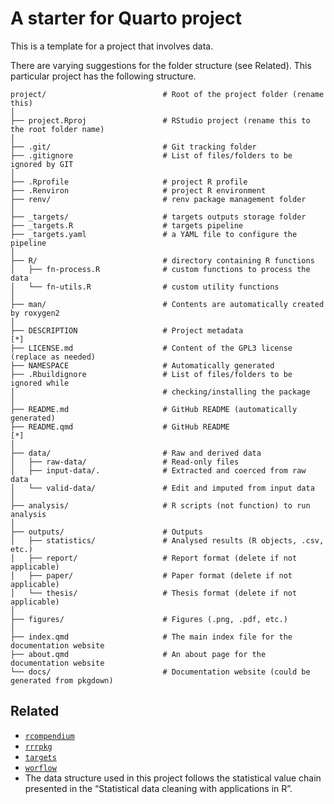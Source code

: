 

<!-- README.md is generated from README.qmd. Please edit that file -->

# A starter for Quarto project

This is a template for a project that involves data.

There are varying suggestions for the folder structure (see Related).
This particular project has the following structure.

    project/                          # Root of the project folder (rename this)
    │
    ├── project.Rproj                 # RStudio project (rename this to the root folder name)
    │
    ├── .git/                         # Git tracking folder
    ├── .gitignore                    # List of files/folders to be ignored by GIT
    │
    ├── .Rprofile                     # project R profile
    ├── .Renviron                     # project R environment
    ├── renv/                         # renv package management folder
    │
    ├── _targets/                     # targets outputs storage folder
    ├── _targets.R                    # targets pipeline
    ├── _targets.yaml                 # a YAML file to configure the pipeline
    │
    ├── R/                            # directory containing R functions
    │   ├── fn-process.R              # custom functions to process the data
    │   └── fn-utils.R                # custom utility functions
    │
    ├── man/                          # Contents are automatically created by roxygen2
    │
    ├── DESCRIPTION                   # Project metadata                              [*]
    ├── LICENSE.md                    # Content of the GPL3 license (replace as needed)
    ├── NAMESPACE                     # Automatically generated
    ├── .Rbuildignore                 # List of files/folders to be ignored while 
    │                                 # checking/installing the package
    │
    ├── README.md                     # GitHub README (automatically generated)
    ├── README.qmd                    # GitHub README                                 [*]
    │
    ├── data/                         # Raw and derived data
    │   ├── raw-data/                 # Read-only files
    │   ├── input-data/.              # Extracted and coerced from raw data
    │   └── valid-data/               # Edit and imputed from input data
    │
    ├── analysis/                     # R scripts (not function) to run analysis
    │
    ├── outputs/                      # Outputs 
    │   ├── statistics/               # Analysed results (R objects, .csv, etc.)
    │   ├── report/                   # Report format (delete if not applicable)
    │   ├── paper/                    # Paper format (delete if not applicable)
    │   └── thesis/                   # Thesis format (delete if not applicable)
    │
    ├── figures/                      # Figures (.png, .pdf, etc.)
    │
    ├── index.qmd                     # The main index file for the documentation website
    ├── about.qmd                     # An about page for the documentation website
    └── docs/                         # Documentation website (could be generated from pkgdown)

## Related

- [`rcompendium`](https://frbcesab.github.io/rcompendium/articles/working_with_a_compendium.html)
- [`rrrpkg`](https://github.com/ropensci/rrrpkg)
- [`targets`](https://books.ropensci.org/targets/projects.html)
- [`worflow`](https://workflowr.github.io/workflowr/articles/wflow-01-getting-started.html)
- The data structure used in this project follows the statistical value
  chain presented in the “Statistical data cleaning with applications in
  R”.
